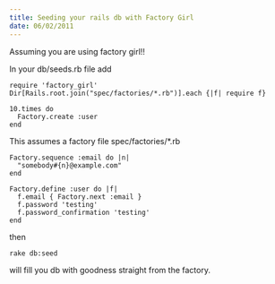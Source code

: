 ```yaml
--- 
title: Seeding your rails db with Factory Girl
date: 06/02/2011
--- 
```


Assuming you are using factory girl!!

In your db/seeds.rb file add

    require 'factory_girl'
    Dir[Rails.root.join("spec/factories/*.rb")].each {|f| require f}

    10.times do
      Factory.create :user
    end

This assumes a factory file spec/factories/*.rb
 
    Factory.sequence :email do |n|
      "somebody#{n}@example.com"
    end

    Factory.define :user do |f|
      f.email { Factory.next :email }
      f.password 'testing'
      f.password_confirmation 'testing'
    end

then

    rake db:seed 

will fill you db with goodness straight from the factory.
    

